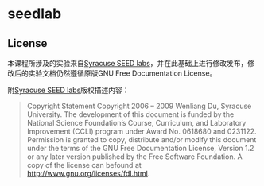 # seedlab

## License

本课程所涉及的实验来自[Syracuse SEED labs](http://www.cis.syr.edu/~wedu/seed/)，并在此基础上进行修改发布，修改后的实验文档仍然遵循原版GNU Free Documentation License。

附[Syracuse SEED labs](http://www.cis.syr.edu/~wedu/seed/)版权描述内容：

> Copyright Statement Copyright 2006 – 2009 Wenliang Du, Syracuse University. The development of this document is funded by the National Science Foundation’s Course, Curriculum, and Laboratory Improvement (CCLI) program under Award No. 0618680 and 0231122. Permission is granted to copy, distribute and/or modify this document under the terms of the GNU Free Documentation License, Version 1.2 or any later version published by the Free Software Foundation. A copy of the license can befound at http://www.gnu.org/licenses/fdl.html.
